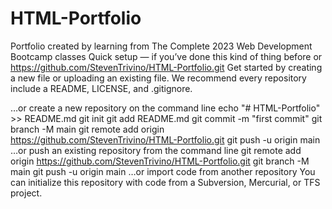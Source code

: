 # HTML-Portfolio
Portfolio created by learning from The Complete 2023 Web Development Bootcamp classes
Quick setup — if you’ve done this kind of thing before
or	
https://github.com/StevenTrivino/HTML-Portfolio.git
Get started by creating a new file or uploading an existing file. We recommend every repository include a README, LICENSE, and .gitignore.

…or create a new repository on the command line
echo "# HTML-Portfolio" >> README.md
git init
git add README.md
git commit -m "first commit"
git branch -M main
git remote add origin https://github.com/StevenTrivino/HTML-Portfolio.git
git push -u origin main
…or push an existing repository from the command line
git remote add origin https://github.com/StevenTrivino/HTML-Portfolio.git
git branch -M main
git push -u origin main
…or import code from another repository
You can initialize this repository with code from a Subversion, Mercurial, or TFS project.
